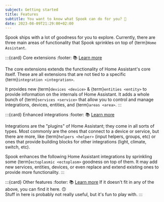 ```yaml
---
subject: Getting started
title: Features
subtitle: You want to know what Spook can do for you? 🧪
date: 2023-08-09T21:29:00+02:00
---
```


Spook ships with a lot of goodness for you to explore. Currently, there are three main areas of functionality that Spook sprinkles on top of {term}`Home Assistant`.

:::{card} Core extensions
:footer: 📚 [Learn more](core_extensions)

The core extensions extends the functionality of Home Assistant's core itself. These are all extensions that are not tied to a specific {term}`integration <integration>`.

It provides new {term}`devices <device>` & {term}`entities <entity>` to provide information on the internals of Home Assistant. It adds a whole bunch of {term}`services <service>` that allow you to control and manage integrations, devices, entities, and {term}`areas <area>`.
:::

:::{card} Enhanced integrations
:footer: 📚 [Learn more](enhanced_integrations)

Integrations are the "plugins" of Home Assistant; they come in all sorts of types. Most commonly are the ones that connect to a device or service, but there are more, like {term}`helpers <helper>` (input helpers, groups, etc) or ones that provide building blocks for other integrations (light, climate, switch, etc).

Spook enhances the following Home Assistant integrations by sprinkling some {term}`ectoplasmic <ectoplasm>` goodness on top of them. It may add new services, entities, devices, or even replace and extend existing ones to provide more functionality.
:::

:::{card} Other features
:footer: 📚 [Learn more](other_features)
If it doesn't fit in any of the above, you can find it here. 🙃  
Stuff in here is probably not really useful, but it's fun to play with.
:::
